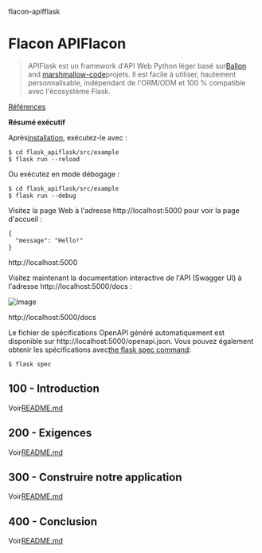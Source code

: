 flacon-apifflask

# Flacon APIFlacon

> APIFlask est un framework d'API Web Python léger basé sur[Ballon](https://github.com/pallets/flask) and [marshmallow-code](https://github.com/marshmallow-code)projets. Il est facile à utiliser, hautement personnalisable, indépendant de l'ORM/ODM et 100 % compatible avec l'écosystème Flask.

[Références](./REFERENCES.md)

**Résumé exécutif**

Après[installation](./300/100/README.md), exécutez-le avec :

    $ cd flask_apiflask/src/example
    $ flask run --reload

Ou exécutez en mode débogage :

    $ cd flask_apiflask/src/example
    $ flask run --debug

Visitez la page Web à l'adresse http&#x3A;//localhost:5000 pour voir la page d'accueil :

    {
      "message": "Hello!"
    }

http&#x3A;//localhost:5000

Visitez maintenant la documentation interactive de l'API (Swagger UI) à l'adresse http&#x3A;//localhost:5000/docs :

![image](https://github.com/user-attachments/assets/32bbb227-97fc-4f39-808b-a9f91f917979)

http&#x3A;//localhost:5000/docs

Le fichier de spécifications OpenAPI généré automatiquement est disponible sur http&#x3A;//localhost:5000/openapi.json. Vous pouvez également obtenir les spécifications avec[the flask spec command](https://apiflask.com/openapi/#the-flask-spec-command):

    $ flask spec

## 100 - Introduction

Voir[README.md](./100/README.md)

## 200 - Exigences

Voir[README.md](./200/README.md)

## 300 - Construire notre application

Voir[README.md](./300/README.md)

## 400 - Conclusion

Voir[README.md](./400/README.md)
